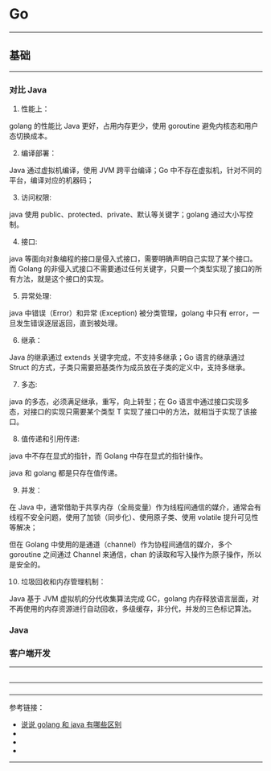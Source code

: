 # Go

---

## 基础

---

### 对比 Java

1. 性能上：

golang 的性能比 Java 更好，占用内存更少，使用 goroutine 避免内核态和用户态切换成本。

2. 编译部署：

Java 通过虚拟机编译，使用 JVM 跨平台编译；Go 中不存在虚拟机，针对不同的平台，编译对应的机器码；

3. 访问权限:

java 使用 public、protected、private、默认等关键字；golang 通过大小写控制。

4. 接口:

java 等面向对象编程的接口是侵入式接口，需要明确声明自己实现了某个接口。 而 Golang 的非侵入式接口不需要通过任何关键字，只要一个类型实现了接口的所有方法，就是这个接口的实现。

5. 异常处理:

java 中错误（Error）和异常 (Exception) 被分类管理，golang 中只有 error，一旦发生错误逐层返回，直到被处理。

6. 继承：

Java 的继承通过 extends 关键字完成，不支持多继承；Go 语言的继承通过 Struct 的方式，子类只需要把基类作为成员放在子类的定义中，支持多继承。

7. 多态:

java 的多态，必须满足继承，重写，向上转型；在 Go 语言中通过接口实现多态，对接口的实现只需要某个类型 T 实现了接口中的方法，就相当于实现了该接口。

8. 值传递和引用传递:

java 中不存在显式的指针，而 Golang 中存在显式的指针操作。

java 和 golang 都是只存在值传递。

9. 并发：

在 Java 中，通常借助于共享内存（全局变量）作为线程间通信的媒介，通常会有线程不安全问题，使用了加锁（同步化）、使用原子类、使用 volatile 提升可见性等解决；

但在 Golang 中使用的是通道（channel）作为协程间通信的媒介，多个 goroutine 之间通过 Channel 来通信，chan 的读取和写入操作为原子操作，所以是安全的。

10. 垃圾回收和内存管理机制：

Java 基于 JVM 虚拟机的分代收集算法完成 GC，golang 内存释放语言层面，对不再使用的内存资源进行自动回收，多级缓存，非分代，并发的三色标记算法。

### Java

### 客户端开发

---

##

---

###

###

###

---

参考链接：

- [说说 golang 和 java 有哪些区别](https://juejin.cn/post/7041935236149542926)
- []()
- []()
- []()

---










